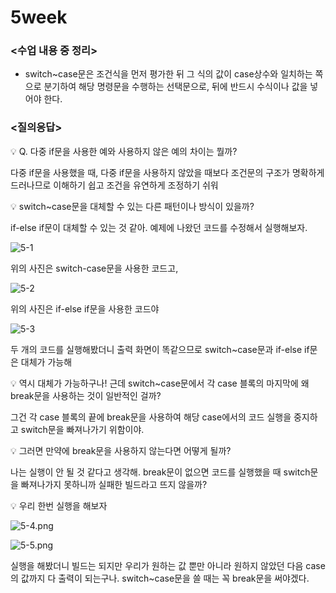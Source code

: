 # 5week

### <수업 내용 중 정리>

- switch~case문은 조건식을 먼저 평가한 뒤 그 식의 값이 case상수와 일치하는 쪽으로 분기하여 해당 명령문을 수행하는 선택문으로, 뒤에 반드시 수식이나 값을 넣어야 한다.

### <질의응답>

<aside>
💡 Q. 다중 if문을 사용한 예와 사용하지 않은 예의 차이는 뭘까?

</aside>

다중 if문을 사용했을 때, 다중 if문을 사용하지 않았을 때보다 조건문의 구조가 명확하게 드러나므로 이해하기 쉽고 조건을 유연하게 조정하기 쉬워

<aside>
💡 switch~case문을 대체할 수 있는 다른 패턴이나 방식이 있을까?

</aside>

if-else if문이 대체할 수 있는 것 같아. 예제에 나왔던 코드를 수정해서 실행해보자.

![5-1](https://github.com/hyeyuny/C_pg-3_group-notes-note-1/assets/144858340/d64e43c1-5266-4f86-82d3-fc67a400f763)

위의 사진은 switch-case문을 사용한 코드고,

![5-2](https://github.com/hyeyuny/C_pg-3_group-notes-note-1/assets/144858340/4501dbfc-80cd-4717-96fd-3eea39b3c3a5)

위의 사진은 if-else if문을 사용한 코드야

![5-3](https://github.com/hyeyuny/C_pg-3_group-notes-note-1/assets/144858340/f22093f8-d7b1-4601-b6ee-68f9ea83fff5)

두 개의 코드를 실행해봤더니 출력 화면이 똑같으므로 switch~case문과 if-else if문은 대체가 가능해

<aside>
💡 역시 대체가 가능하구나! 근데 switch~case문에서 각 case 블록의 마지막에 왜 break문을 사용하는 것이 일반적인 걸까?

</aside>

그건 각 case 블록의 끝에 break문을 사용하여 해당 case에서의 코드 실행을 중지하고 switch문을 빠져나가기 위함이야.

<aside>
💡 그러면 만약에 break문을 사용하지 않는다면 어떻게 될까?

</aside>

나는 실행이 안 될 것 같다고 생각해. break문이 없으면 코드를 실행했을 때 switch문을 빠져나가지 못하니까 실패한 빌드라고 뜨지 않을까?

<aside>
💡 우리 한번 실행을 해보자

![5-4.png](5week%2089a82c02c7664219aa5ec790b4168eba/5-4.png)

![5-5.png](5week%2089a82c02c7664219aa5ec790b4168eba/5-5.png)

</aside>

실행을 해봤더니 빌드는 되지만 우리가 원하는 값 뿐만 아니라 원하지 않았던 다음 case의 값까지 다 출력이 되는구나. switch~case문을 쓸 때는 꼭 break문을 써야겠다.
